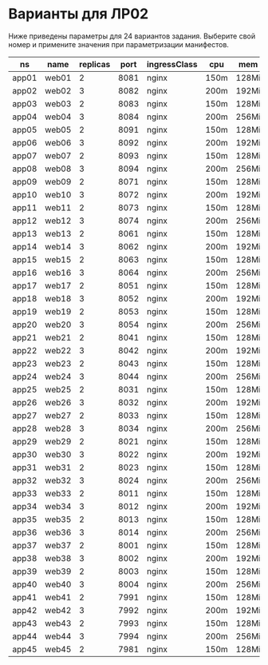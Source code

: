 # Варианты для ЛР02

Ниже приведены параметры для 24 вариантов задания. Выберите свой номер и примените значения при параметризации манифестов.

| ns    | name   | replicas | port  | ingressClass | cpu   | mem   |
|-------|--------|----------|-------|--------------|-------|-------|
| app01 | web01  | 2        | 8081  | nginx        | 150m  | 128Mi |
| app02 | web02  | 3        | 8082  | nginx        | 200m  | 192Mi |
| app03 | web03  | 2        | 8083  | nginx        | 150m  | 128Mi |
| app04 | web04  | 3        | 8084  | nginx        | 200m  | 256Mi |
| app05 | web05  | 2        | 8091  | nginx        | 150m  | 128Mi |
| app06 | web06  | 3        | 8092  | nginx        | 200m  | 192Mi |
| app07 | web07  | 2        | 8093  | nginx        | 150m  | 128Mi |
| app08 | web08  | 3        | 8094  | nginx        | 200m  | 256Mi |
| app09 | web09  | 2        | 8071  | nginx        | 150m  | 128Mi |
| app10 | web10  | 3        | 8072  | nginx        | 200m  | 192Mi |
| app11 | web11  | 2        | 8073  | nginx        | 150m  | 128Mi |
| app12 | web12  | 3        | 8074  | nginx        | 200m  | 256Mi |
| app13 | web13  | 2        | 8061  | nginx        | 150m  | 128Mi |
| app14 | web14  | 3        | 8062  | nginx        | 200m  | 192Mi |
| app15 | web15  | 2        | 8063  | nginx        | 150m  | 128Mi |
| app16 | web16  | 3        | 8064  | nginx        | 200m  | 256Mi |
| app17 | web17  | 2        | 8051  | nginx        | 150m  | 128Mi |
| app18 | web18  | 3        | 8052  | nginx        | 200m  | 192Mi |
| app19 | web19  | 2        | 8053  | nginx        | 150m  | 128Mi |
| app20 | web20  | 3        | 8054  | nginx        | 200m  | 256Mi |
| app21 | web21  | 2        | 8041  | nginx        | 150m  | 128Mi |
| app22 | web22  | 3        | 8042  | nginx        | 200m  | 192Mi |
| app23 | web23  | 2        | 8043  | nginx        | 150m  | 128Mi |
| app24 | web24  | 3        | 8044  | nginx        | 200m  | 256Mi |
| app25 | web25  | 2        | 8031  | nginx        | 150m  | 128Mi |
| app26 | web26  | 3        | 8032  | nginx        | 200m  | 192Mi |
| app27 | web27  | 2        | 8033  | nginx        | 150m  | 128Mi |
| app28 | web28  | 3        | 8034  | nginx        | 200m  | 256Mi |
| app29 | web29  | 2        | 8021  | nginx        | 150m  | 128Mi |
| app30 | web30  | 3        | 8022  | nginx        | 200m  | 192Mi |
| app31 | web31  | 2        | 8023  | nginx        | 150m  | 128Mi |
| app32 | web32  | 3        | 8024  | nginx        | 200m  | 256Mi |
| app33 | web33  | 2        | 8011  | nginx        | 150m  | 128Mi |
| app34 | web34  | 3        | 8012  | nginx        | 200m  | 192Mi |
| app35 | web35  | 2        | 8013  | nginx        | 150m  | 128Mi |
| app36 | web36  | 3        | 8014  | nginx        | 200m  | 256Mi |
| app37 | web37  | 2        | 8001  | nginx        | 150m  | 128Mi |
| app38 | web38  | 3        | 8002  | nginx        | 200m  | 192Mi |
| app39 | web39  | 2        | 8003  | nginx        | 150m  | 128Mi |
| app40 | web40  | 3        | 8004  | nginx        | 200m  | 256Mi |
| app41 | web41  | 2        | 7991  | nginx        | 150m  | 128Mi |
| app42 | web42  | 3        | 7992  | nginx        | 200m  | 192Mi |
| app43 | web43  | 2        | 7993  | nginx        | 150m  | 128Mi |
| app44 | web44  | 3        | 7994  | nginx        | 200m  | 256Mi |
| app45 | web45  | 2        | 7981  | nginx        | 150m  | 128Mi |
